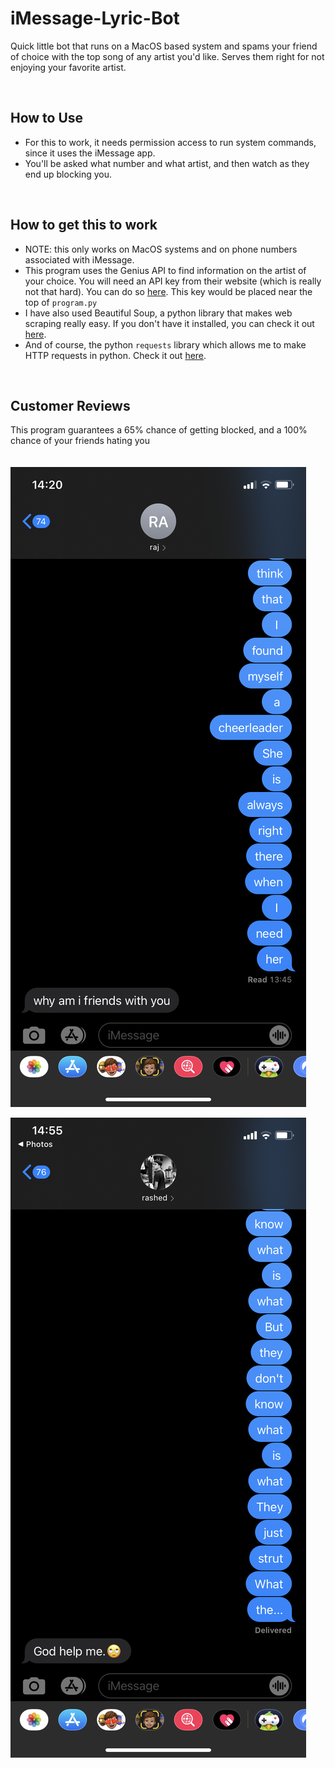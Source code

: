 # iMessage-Lyric-Bot

Quick little bot that runs on a MacOS based system and spams your friend of choice with the top song of any artist you'd like. Serves them right for not enjoying your favorite artist.

<br>

## How to Use

- For this to work, it needs permission access to run system commands, since it uses the iMessage app.
- You'll be asked what number and what artist, and then watch as they end up blocking you.

<br>

## How to get this to work

- NOTE: this only works on MacOS systems and on phone numbers associated with iMessage.
- This program uses the Genius API to find information on the artist of your choice. You will need an API key from their website (which is really not that hard). You can do so [here](https://docs.genius.com/#/getting-started-h1). This key would be placed near the top of ```program.py```
- I have also used Beautiful Soup, a python library that makes web scraping really easy. If you don't have it installed, you can check it out [here](https://pypi.org/project/beautifulsoup4/).
- And of course, the python ```requests``` library which allows me to make HTTP requests in python. Check it out [here](https://pypi.org/project/requests/).

<br>

## Customer Reviews
This program guarantees a 65% chance of getting blocked, and a 100% chance of your friends hating you
<br>
<br>
<br>
![screenshot of my friends hating me pt. 1](https://github.com/shashanklal01/iMessage-Lyric-Bot/blob/main/a.PNG)

![screenshot of my friends hating me pt. 2](https://github.com/shashanklal01/iMessage-Lyric-Bot/blob/main/IMG_5716.PNG)
